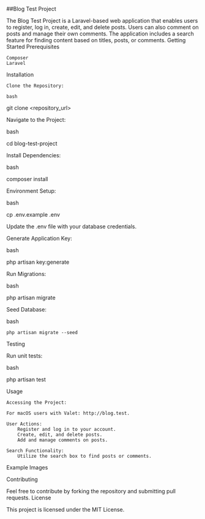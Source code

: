 ##Blog Test Project

The Blog Test Project is a Laravel-based web application that enables users to register, log in, create, edit, and delete posts. Users can also comment on posts and manage their own comments. The application includes a search feature for finding content based on titles, posts, or comments.
Getting Started
Prerequisites

    Composer
    Laravel

Installation

    Clone the Repository:

    bash

git clone <repository_url>

Navigate to the Project:

bash

cd blog-test-project

Install Dependencies:

bash

composer install

Environment Setup:

bash

cp .env.example .env

Update the .env file with your database credentials.

Generate Application Key:

bash

php artisan key:generate

Run Migrations:

bash

php artisan migrate

Seed Database:

bash

    php artisan migrate --seed

Testing

Run unit tests:

bash

php artisan test

Usage

    Accessing the Project:

    For macOS users with Valet: http://blog.test.

    User Actions:
        Register and log in to your account.
        Create, edit, and delete posts.
        Add and manage comments on posts.

    Search Functionality:
        Utilize the search box to find posts or comments.

Example Images

Contributing

Feel free to contribute by forking the repository and submitting pull requests.
License

This project is licensed under the MIT License.


